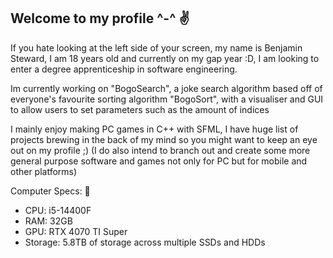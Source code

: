 ## Welcome to my profile ^-^ ✌

If you hate looking at the left side of your screen, my name is Benjamin Steward, I am 18 years old and currently on my gap year :D, I am looking to enter a degree apprenticeship in software engineering. 

Im currently working on "BogoSearch", a joke search algorithm based off of everyone's favourite sorting algorithm "BogoSort", with a visualiser and GUI to allow users to set parameters such as the amount of indices 

I mainly enjoy making PC games in C++ with SFML, I have huge list of projects brewing in the back of my mind so you might want to keep an eye out on my profile ;)
(I do also intend to branch out and create some more general purpose software and games not only for PC but for mobile and other platforms)

Computer Specs: 💪
+ CPU: i5-14400F
+ RAM: 32GB 
+ GPU: RTX 4070 TI Super
+ Storage: 5.8TB of storage across multiple SSDs and HDDs

<!--
**Mr-B-2006/Mr-B-2006** is a ✨ _special_ ✨ repository because its `README.md` (this file) appears on your GitHub profile.

Here are some ideas to get you started:

- 🔭 I’m currently working on ...
- 🌱 I’m currently learning ...
- 👯 I’m looking to collaborate on ...
- 🤔 I’m looking for help with ...
- 💬 Ask me about ...
- 📫 How to reach me: ...
- 😄 Pronouns: ...
- ⚡ Fun fact: ...
-->

